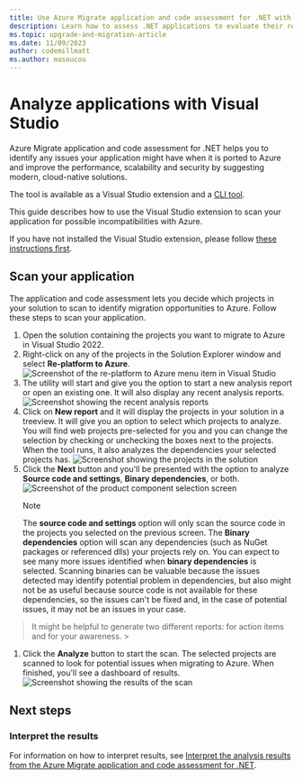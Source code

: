 ```yaml
---
title: Use Azure Migrate application and code assessment for .NET with Visual Studio
description: Learn how to assess .NET applications to evaluate their readiness to migrate to Azure with Visual Studio.
ms.topic: upgrade-and-migration-article
ms.date: 11/09/2023
author: codemillmatt
ms.author: masoucou
---
```


# Analyze applications with Visual Studio

Azure Migrate application and code assessment for .NET helps you to identify any issues your application might have when it is ported to Azure and improve the performance, scalability and security by suggesting modern, cloud-native solutions.

The tool is available as a Visual Studio extension and a [CLI tool](./dotnet-cli.md).

This guide describes how to use the Visual Studio extension to scan your application for possible incompatibilities with Azure.

If you have not installed the Visual Studio extension, please follow [these instructions first](./install.md).

## Scan your application

The application and code assessment lets you decide which projects in your solution to scan to identify migration opportunities to Azure. Follow these steps to scan your application.

1. Open the solution containing the projects you want to migrate to Azure in Visual Studio 2022.
1. Right-click on any of the projects in the Solution Explorer window and select **Re-platform to Azure**.
    ![Screenshot of the re-platform to Azure menu item in Visual Studio](./media/vs/replatform.png)
1. The utility will start and give you the option to start a new analysis report or open an existing one. It will also display any recent analysis reports.
    ![Screenshot showing the recent analysis reports](./media/vs/appcat-start-screen.png)
1. Click on **New report** and it will display the projects in your solution in a treeview. It will give you an option to select which projects to analyze. You will find web projects pre-selected for you and you can change the selection by checking or unchecking the boxes next to the projects. When the tool runs, it also analyzes the dependencies your selected projects has.
    ![Screenshot showing the projects in the solution](./media/vs/analyze-project-selection.png)
1. Click the **Next** button and you'll be presented with the option to analyze **Source code and settings**, **Binary dependencies**, or both.
    ![Screenshot of the product component selection screen](./media/vs/analyze-project-component-selection.png)
    > [!NOTE]
    > The **source code and settings** option will only scan the source code in the projects you selected on the previous screen. The **Binary dependencies** option will scan any dependencies (such as NuGet packages or referenced dlls) your projects rely on. You can expect to see many more issues identified when **binary dependencies** is selected.
    > Scanning binaries can be valuable because the issues detected may identify potential problem in dependencies, but also might not be as useful because source code is not available for these dependencies, so the issues can't be fixed and, in the case of potential issues, it may not be an issues in your case.

> It might be helpful to generate two different reports: for action items and for your awareness.
    >

1. Click the **Analyze** button to start the scan. The selected projects are scanned to look for potential issues when migrating to Azure. When finished, you'll see a dashboard of results.
  ![Screenshot showing the results of the scan](./media/vs/analyze-results.png)

## Next steps

### Interpret the results

For information on how to interpret results, see [Interpret the analysis results from the Azure Migrate application and code assessment for .NET](./interpret-results.md).
